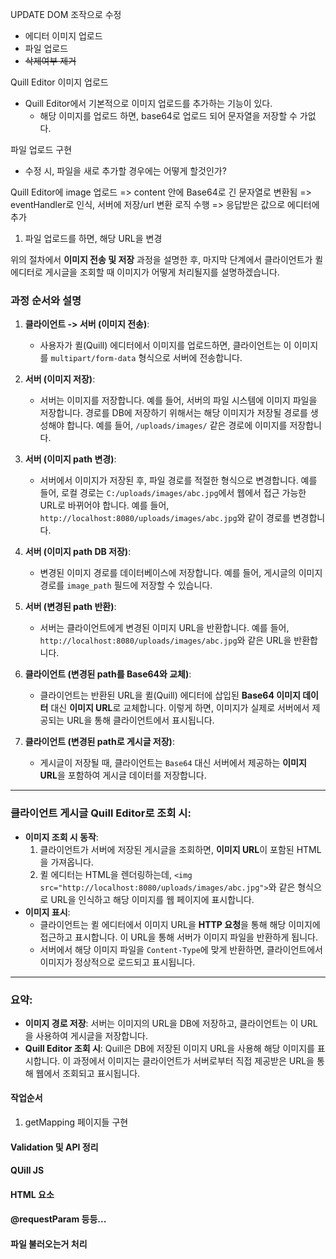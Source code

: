 UPDATE DOM 조작으로 수정

- 에디터 이미지 업로드
- 파일 업로드
- ~~삭제여부 제거~~

Quill Editor 이미지 업로드
- Quill Editor에서 기본적으로 이미지 업로드를 추가하는 기능이 있다.
	- 해당 이미지를 업로드 하면, base64로 업로드 되어 문자열을 저장할 수 가없다.

파일 업로드 구현
- 수정 시, 파일을 새로 추가할 경우에는 어떻게 할것인가?

Quill Editor에 image 업로드 
=> content 안에 Base64로 긴 문자열로 변환됨
=> eventHandler로 인식, 서버에 저장/url 변환 로직 수행
=> 응답받은 값으로 에디터에 추가

1. 파일 업로드를 하면, 해당 URL을 변경

위의 절차에서 **이미지 전송 및 저장** 과정을 설명한 후, 마지막 단계에서 클라이언트가 퀼 에디터로 게시글을 조회할 때 이미지가 어떻게 처리될지를 설명하겠습니다.

### 과정 순서와 설명

1. **클라이언트 -> 서버 (이미지 전송)**:
    
    - 사용자가 퀼(Quill) 에디터에서 이미지를 업로드하면, 클라이언트는 이 이미지를 `multipart/form-data` 형식으로 서버에 전송합니다.
2. **서버 (이미지 저장)**:
    
    - 서버는 이미지를 저장합니다. 예를 들어, 서버의 파일 시스템에 이미지 파일을 저장합니다. 경로를 DB에 저장하기 위해서는 해당 이미지가 저장될 경로를 생성해야 합니다. 예를 들어, `/uploads/images/` 같은 경로에 이미지를 저장합니다.
3. **서버 (이미지 path 변경)**:
    
    - 서버에서 이미지가 저장된 후, 파일 경로를 적절한 형식으로 변경합니다. 예를 들어, 로컬 경로는 `C:/uploads/images/abc.jpg`에서 웹에서 접근 가능한 URL로 바뀌어야 합니다. 예를 들어, `http://localhost:8080/uploads/images/abc.jpg`와 같이 경로를 변경합니다.
4. **서버 (이미지 path DB 저장)**:
    
    - 변경된 이미지 경로를 데이터베이스에 저장합니다. 예를 들어, 게시글의 이미지 경로를 `image_path` 필드에 저장할 수 있습니다.
5. **서버 (변경된 path 반환)**:
    
    - 서버는 클라이언트에게 변경된 이미지 URL을 반환합니다. 예를 들어, `http://localhost:8080/uploads/images/abc.jpg`와 같은 URL을 반환합니다.
6. **클라이언트 (변경된 path를 Base64와 교체)**:
    
    - 클라이언트는 반환된 URL을 퀼(Quill) 에디터에 삽입된 **Base64 이미지 데이터** 대신 **이미지 URL**로 교체합니다. 이렇게 하면, 이미지가 실제로 서버에서 제공되는 URL을 통해 클라이언트에서 표시됩니다.
7. **클라이언트 (변경된 path로 게시글 저장)**:
    
    - 게시글이 저장될 때, 클라이언트는 `Base64` 대신 서버에서 제공하는 **이미지 URL**을 포함하여 게시글 데이터를 저장합니다.

---

### 클라이언트 게시글 Quill Editor로 조회 시:

- **이미지 조회 시 동작**:
    1. 클라이언트가 서버에 저장된 게시글을 조회하면, **이미지 URL**이 포함된 HTML을 가져옵니다.
    2. 퀼 에디터는 HTML을 렌더링하는데, `<img src="http://localhost:8080/uploads/images/abc.jpg">`와 같은 형식으로 URL을 인식하고 해당 이미지를 웹 페이지에 표시합니다.
- **이미지 표시**:
    - 클라이언트는 퀼 에디터에서 이미지 URL을 **HTTP 요청**을 통해 해당 이미지에 접근하고 표시합니다. 이 URL을 통해 서버가 이미지 파일을 반환하게 됩니다.
    - 서버에서 해당 이미지 파일을 `Content-Type`에 맞게 반환하면, 클라이언트에서 이미지가 정상적으로 로드되고 표시됩니다.

---

### 요약:

- **이미지 경로 저장**: 서버는 이미지의 URL을 DB에 저장하고, 클라이언트는 이 URL을 사용하여 게시글을 저장합니다.
- **Quill Editor 조회 시**: Quill은 DB에 저장된 이미지 URL을 사용해 해당 이미지를 표시합니다. 이 과정에서 이미지는 클라이언트가 서버로부터 직접 제공받은 URL을 통해 웹에서 조회되고 표시됩니다.


#### 작업순서
1. getMapping 페이지들 구현



#### Validation 및 API 정리
#### QUill JS 
#### HTML 요소
#### @requestParam 등등...
#### 파일 불러오는거 처리


